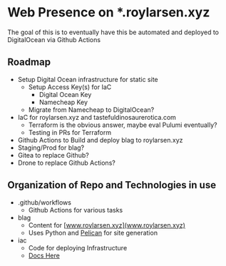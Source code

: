 # Web Presence on *.roylarsen.xyz

The goal of this is to eventually have this be automated and deployed to DigitalOcean via Github Actions

## Roadmap

* Setup Digital Ocean infrastructure for static site
  * Setup Access Key(s) for IaC
    * Digital Ocean Key
    * Namecheap Key
  * Migrate from Namecheap to DigitalOcean?
* IaC for roylarsen.xyz and tastefuldinosaurerotica.com
  * Terraform is the obvious answer, maybe eval Pulumi eventually?
  * Testing in PRs for Terraform
* Github Actions to Build and deploy blag to roylarsen.xyz
* Staging/Prod for blag?
* Gitea to replace Github?
* Drone to replace Github Actions?

## Organization of Repo and Technologies in use

* .github/workflows
  * Github Actions for various tasks
* blag
  * Content for [www.roylarsen.xyz](www.roylarsen.xyz)
  * Uses Python and [Pelican](https://getpelican.com/) for site generation
* iac
  * Code for deploying Infrastructure
  * [Docs Here](iac/README.md)
